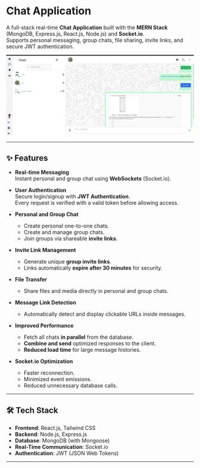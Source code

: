 # Chat Application

A full-stack real-time **Chat Application** built with the **MERN Stack** (MongoDB, Express.js, React.js, Node.js) and **Socket.io**.  
Supports personal messaging, group chats, file sharing, invite links, and secure JWT authentication.

![Chat Application Screenshot](https://github.com/avansingh085/Chat_Application/blob/main/public/website_image.png?raw=true)

---

## ✨ Features

- **Real-time Messaging**  
  Instant personal and group chat using **WebSockets** (Socket.io).

- **User Authentication**  
  Secure login/signup with **JWT Authentication**.  
  Every request is verified with a valid token before allowing access.

- **Personal and Group Chat**
  - Create personal one-to-one chats.
  - Create and manage group chats.
  - Join groups via shareable **invite links**.

- **Invite Link Management**
  - Generate unique **group invite links**.
  - Links automatically **expire after 30 minutes** for security.

- **File Transfer**
  - Share files and media directly in personal and group chats.

- **Message Link Detection**
  - Automatically detect and display clickable URLs inside messages.

- **Improved Performance**
  - Fetch all chats **in parallel** from the database.
  - **Combine and send** optimized responses to the client.
  - **Reduced load time** for large message histories.

- **Socket.io Optimization**
  - Faster reconnection.
  - Minimized event emissions.
  - Reduced unnecessary database calls.

---

## 🛠️ Tech Stack

- **Frontend**: React.js, Tailwind CSS
- **Backend**: Node.js, Express.js
- **Database**: MongoDB (with Mongoose)
- **Real-Time Communication**: Socket.io
- **Authentication**: JWT (JSON Web Tokens)


---


